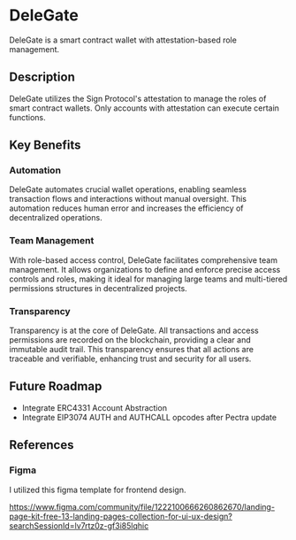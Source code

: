 # DeleGate

DeleGate is a smart contract wallet with attestation-based role management.

## Description

DeleGate utilizes the Sign Protocol's attestation to manage the roles of smart contract wallets. Only accounts with attestation can execute certain functions.

## Key Benefits

### Automation

DeleGate automates crucial wallet operations, enabling seamless transaction flows and interactions without manual oversight. This automation reduces human error and increases the efficiency of decentralized operations.

### Team Management

With role-based access control, DeleGate facilitates comprehensive team management. It allows organizations to define and enforce precise access controls and roles, making it ideal for managing large teams and multi-tiered permissions structures in decentralized projects.

### Transparency

Transparency is at the core of DeleGate. All transactions and access permissions are recorded on the blockchain, providing a clear and immutable audit trail. This transparency ensures that all actions are traceable and verifiable, enhancing trust and security for all users.

## Future Roadmap

- Integrate ERC4331 Account Abstraction
- Integrate EIP3074 AUTH and AUTHCALL opcodes after Pectra update

## References

### Figma

I utilized this figma template for frontend design.

https://www.figma.com/community/file/1222100666260862670/landing-page-kit-free-13-landing-pages-collection-for-ui-ux-design?searchSessionId=lv7rtz0z-gf3i85lqhic
